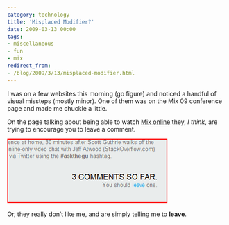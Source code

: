```yaml
---
category: technology
title: 'Misplaced Modifier?'
date: 2009-03-13 00:00
tags:
- miscellaneous
- fun
- mix
redirect_from:
- /blog/2009/3/13/misplaced-modifier.html
---
```

I was on a few websites this morning (go figure) and noticed a handful of visual missteps (mostly minor). One of them was on the Mix 09 conference page and made me chuckle a little.

On the page talking about being able to watch [Mix online](http://visitmix.com/News/Watch-MIX-Online-Ask-the-Gu) they, _I think_, are trying to encourage you to leave a comment.

<img alt='Just Leave' src='/images/image_761F623A.png' class='blogimage img-responsive'>

Or, they really don’t like me, and are simply telling me to __leave__.
